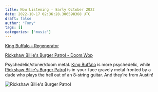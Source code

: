 ```yaml
---
title: Now Listening - Early October 2022
date: 2022-10-17 02:36:28.306598368 UTC
draft: false
author: "Tony"
tags: []
categories: ['music']
---
```



[King Buffalo - Regenerator](https://open.spotify.com/album/3xArGf5JGYwsFcWIo62v4w?si=8bbc53e738144601)

[Rickshaw Billie's Burger Patrol - Doom Wop](https://open.spotify.com/album/0ytnRFhM63sEzmTyeQf8YR?si=vxMHwbSlRBCQZsCSjn7dSA)

Psychedelic/stoner/doom metal. [King Buffalo](https://kingbuffalo.com/) is more psychedelic, while [Rickshaw Billie's Burger Patrol](https://rickshawbilliesburgerpatrol.com/) is in-your-face gravely metal fronted by a dude who plays the hell out of an 8-string guitar. And they're from Austin!

![Rickshaw Billie's Burger Patrol](https://static1.squarespace.com/static/589cf1eb59cc685485c64338/t/608fef63e16b36577f3e4d86/1620045667277/RBBP_SAFE_PRESS_Credit%3A+Bella+Martinez.jpg?format=2500w)
